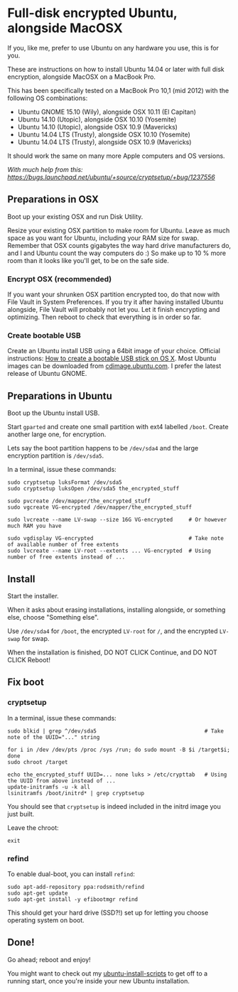 # Full-disk encrypted Ubuntu, alongside MacOSX

If you, like me, prefer to use Ubuntu on any hardware you use, this is for you.

These are instructions on how to install Ubuntu 14.04 or later with full disk encryption, alongside MacOSX on a MacBook Pro.

This has been specifically tested on a MacBook Pro 10,1 (mid 2012) with the following OS combinations:

  * Ubuntu GNOME 15.10 (Wily), alongside OSX 10.11 (El Capitan)
  * Ubuntu 14.10 (Utopic), alongside OSX 10.10 (Yosemite)
  * Ubuntu 14.10 (Utopic), alongside OSX 10.9 (Mavericks)
  * Ubuntu 14.04 LTS (Trusty), alongside OSX 10.10 (Yosemite)
  * Ubuntu 14.04 LTS (Trusty), alongside OSX 10.9 (Mavericks)
 
It should work the same on many more Apple computers and OS versions.

_With much help from this: https://bugs.launchpad.net/ubuntu/+source/cryptsetup/+bug/1237556_


## Preparations in OSX

Boot up your existing OSX and run Disk Utility.

Resize your existing OSX partition to make room for Ubuntu. Leave as much space as you want for Ubuntu, including your RAM size for swap. Remember that OSX counts gigabytes the way hard drive manufacturers do, and I and Ubuntu count the way computers do :) So make up to 10 % more room than it looks like you'll get, to be on the safe side.

### Encrypt OSX (recommended)

If you want your shrunken OSX partition encrypted too, do that now with File Vault in System Preferences. If you try it after having installed Ubuntu alongside, File Vault will probably not let you. Let it finish encrypting and optimizing. Then reboot to check that everything is in order so far.

### Create bootable USB

Create an Ubuntu install USB using a 64bit image of your choice. Official instructions: [How to create a bootable USB stick on OS X](http://www.ubuntu.com/download/desktop/create-a-usb-stick-on-mac-osx). Most Ubuntu images can be downloaded from [cdimage.ubuntu.com](http://cdimage.ubuntu.com/). I prefer the latest release of Ubuntu GNOME.

## Preparations in Ubuntu

Boot up the Ubuntu install USB.

Start `gparted` and create one small partition with ext4 labelled `/boot`. Create another large one, for encryption.

Lets say the boot partition happens to be `/dev/sda4` and the large encryption partition is `/dev/sda5`.

In a terminal, issue these commands:

    sudo cryptsetup luksFormat /dev/sda5
    sudo cryptsetup luksOpen /dev/sda5 the_encrypted_stuff

    sudo pvcreate /dev/mapper/the_encrypted_stuff
    sudo vgcreate VG-encrypted /dev/mapper/the_encrypted_stuff

    sudo lvcreate --name LV-swap --size 16G VG-encrypted     # Or however much RAM you have

    sudo vgdisplay VG-encrypted                              # Take note of available number of free extents
    sudo lvcreate --name LV-root --extents ... VG-encrypted  # Using number of free extents instead of ...


## Install

Start the installer.

When it asks about erasing installations, installing alongside, or something else, choose "Something else".

Use `/dev/sda4` for `/boot`, the encrypted `LV-root` for `/`, and the encrypted `LV-swap` for swap.

When the installation is finished, DO NOT CLICK Continue, and DO NOT CLICK Reboot!


## Fix boot

### cryptsetup

In a terminal, issue these commands:

    sudo blkid | grep ^/dev/sda5                                  # Take note of the UUID="..." string

    for i in /dev /dev/pts /proc /sys /run; do sudo mount -B $i /target$i; done
    sudo chroot /target

    echo the_encrypted_stuff UUID=... none luks > /etc/crypttab   # Using the UUID from above instead of ...
    update-initramfs -u -k all
    lsinitramfs /boot/initrd* | grep cryptsetup

You should see that `cryptsetup` is indeed included in the initrd image you just built.

Leave the chroot:

    exit

### refind

To enable dual-boot, you can install `refind`:

	sudo apt-add-repository ppa:rodsmith/refind
	sudo apt-get update
	sudo apt-get install -y efibootmgr refind
	
This should get your hard drive (SSD?!) set up for letting you choose operating system on boot.

## Done!

Go ahead; reboot and enjoy!

You might want to check out my [ubuntu-install-scripts](https://github.com/hugojosefson/ubuntu-install-scripts) to get off to a running start, once you're inside your new Ubuntu installation.
